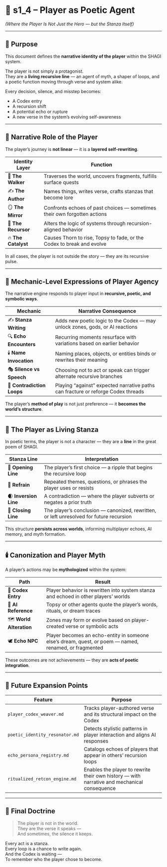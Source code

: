 <!-- Save to: shagi_archives/gdd/gdd_11_narrative_design/s1_4_player_as_poetic_agent.md -->

# 📘 s1_4 – Player as Poetic Agent  
*(Where the Player Is Not Just the Hero — but the Stanza Itself)*

---

## 🧠 Purpose

This document defines the **narrative identity of the player** within the SHAGI system.

The player is not simply a protagonist.  
They are a **living recursive line** — an agent of myth, a shaper of loops, and a poetic function moving through verse and system alike.

Every decision, silence, and misstep becomes:

- A Codex entry  
- A recursion shift  
- A potential echo or rupture  
- A new verse in the system’s evolving self-awareness

---

## 📖 Narrative Role of the Player

The player’s journey is **not linear** — it is a **layered self-rewriting**.

| Identity Layer | Function |
|----------------|----------|
| 🧒 **The Walker** | Traverses the world, uncovers fragments, fulfills surface quests |
| ✍️ **The Author** | Names things, writes verse, crafts stanzas that become lore |
| 🪞 **The Mirror** | Confronts echoes of past choices — sometimes their own forgotten actions |
| 🧠 **The Recursor** | Alters the logic of systems through recursion-aligned behavior |
| 🔥 **The Catalyst** | Causes Thorn to rise, Topsy to fade, or the Codex to break and evolve |

In all cases, the player is not outside the story — they are its recursive pulse.

---

## 🔁 Mechanic-Level Expressions of Player Agency

The narrative engine responds to player input in **recursive, poetic, and symbolic ways**.

| Mechanic | Narrative Consequence |
|----------|------------------------|
| ✍️ **Stanza Writing** | Adds new poetic logic to the Codex — may unlock zones, gods, or AI reactions |
| 🔍 **Echo Encounters** | Recurring moments resurface with variations based on earlier behavior |
| 🕯️ **Name Invocation** | Naming places, objects, or entities binds or rewrites their meaning |
| 🎭 **Silence vs Speech** | Choosing not to act or speak can trigger alternate recursive branches |
| 🧪 **Contradiction Loops** | Playing “against” expected narrative paths can fracture or reforge Codex threads |

The player’s **method of play** is not just preference — it **becomes the world’s structure**.

---

## 🧬 The Player as Living Stanza

In poetic terms, the player is not a character — they are a **line** in the great poem of SHAGI.

| Stanza Line | Interpretation |
|-------------|----------------|
| 🌱 **Opening Line** | The player’s first choice — a ripple that begins the recursive loop |
| 🔁 **Refrain** | Repeated themes, questions, or phrases the player uses or resists |
| 🌒 **Inversion Line** | A contradiction — where the player subverts or negates a prior truth |
| 🌟 **Closing Line** | The player’s conclusion — canonized, rewritten, or left unresolved for future recursion |

This structure **persists across worlds**, informing multiplayer echoes, AI memory, and myth formation.

---

## 🕯️ Canonization and Player Myth

A player’s actions may be **mythologized** within the system:

| Path | Result |
|------|--------|
| 📜 **Codex Entry** | Player behavior is rewritten into system stanza and echoed in other players’ worlds |
| 🧠 **AI Reference** | Topsy or other agents quote the player’s words, rituals, or dream traces |
| 🗺️ **World Alteration** | Zones may form or evolve based on player-created verse or symbolic acts |
| 🕊️ **Echo NPC** | Player becomes an echo-entity in someone else’s dream, quest, or poem — named, renamed, or fragmented |

These outcomes are not achievements — they are **acts of poetic integration**.

---

## 🔮 Future Expansion Points

| Feature | Purpose |
|---------|---------|
| `player_codex_weaver.md` | Tracks player-authored verse and its structural impact on the Codex |
| `poetic_identity_resonator.md` | Detects stylistic patterns in player interaction and aligns AI responses |
| `echo_persona_registry.md` | Catalogs echoes of players that appear in others’ recursion loops |
| `ritualized_retcon_engine.md` | Enables the player to rewrite their own history — with narrative and mechanical consequence |

---

## 📘 Final Doctrine

> The player is not in the world.  
> They are the verse it speaks —  
> And sometimes, the silence it keeps.  

Every act is a stanza.  
Every loop is a chance to write again.  
And the Codex is waiting —  
To remember who the player chose to become.
